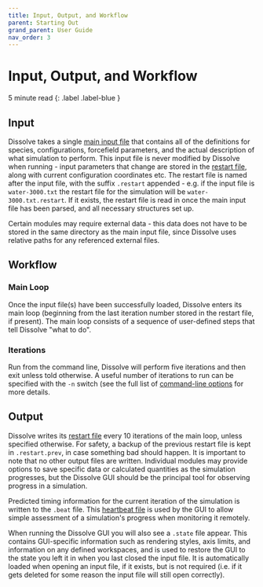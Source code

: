```yaml
---
title: Input, Output, and Workflow
parent: Starting Out
grand_parent: User Guide
nav_order: 3
---
```

# Input, Output, and Workflow

5 minute read
{: .label .label-blue }

## Input

Dissolve takes a single [main input file](/userguide/inputfile) that contains all of the definitions for species, configurations, forcefield parameters, and the actual description of what simulation to perform. This input file is never modified by Dissolve when running - input parameters that change are stored in the [restart file](../../userguide/restartfile.md), along with current configuration coordinates etc. The restart file is named after the input file, with the suffix `.restart` appended - e.g. if the input file is `water-3000.txt` the restart file for the simulation will be `water-3000.txt.restart`. If it exists, the restart file is read in once the main input file has been parsed, and all necessary structures set up.

Certain modules may require external data - this data does not have to be stored in the same directory as the main input file, since Dissolve uses relative paths for any referenced external files.

## Workflow

### Main Loop

Once the input file(s) have been successfully loaded, Dissolve enters its main loop (beginning from the last iteration number stored in the restart file, if present). The main loop consists of a sequence of user-defined steps that tell Dissolve "what to do".

### Iterations

Run from the command line, Dissolve will perform five iterations and then exit unless told otherwise. A useful number of iterations to run can be specified with the `-n` switch (see the full list of [command-line options](../../userguide/run/cli.md) for more details.

## Output

Dissolve writes its [restart file](../../userguide/restartfile.md) every 10 iterations of the main loop, unless specified otherwise. For safety, a backup of the previous restart file is kept in `.restart.prev`, in case something bad should happen. It is important to note that no other output files are written. Individual modules may provide options to save specific data or calculated quantities as the simulation progresses, but the Dissolve GUI should be the principal tool for observing progress in a simulation.

Predicted timing information for the current iteration of the simulation is written to the `.beat` file. This [heartbeat file](../../userguide/heartbeatfile.md) is used by the GUI to allow simple assessment of a simulation's progress when monitoring it remotely.

When running the Dissolve GUI you will also see a `.state` file appear. This contains GUI-specific information such as rendering styles, axis limits, and information on any defined workspaces, and is used to restore the GUI to the state you left it in when you last closed the input file. It is automatically loaded when opening an input file, if it exists, but is not required (i.e. if it gets deleted for some reason the input file will still open correctly).

